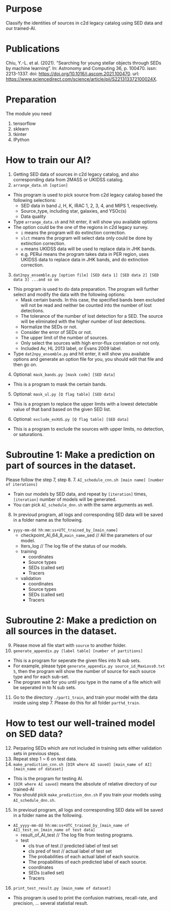 # Purpose
Classify the identities of sources in c2d legacy catalog using SED data and our trained-AI.

# Publications
Chiu, Y.-L. et al. (2021). “Searching for young stellar objects through SEDs by machine learning”. In: Astronomy and Computing 36, p. 100470. issn: 2213-1337. doi: https://doi.org/10.1016/j.ascom.2021.100470. url: https://www.sciencedirect.com/science/article/pii/S221313372100024X.

# Preparation
The module you need
1. tensorflow
2. sklearn
3. tkinter
4. IPython

# How to train our AI?
1. Getting SED data of sources in c2d legacy catalog, and also corresponding data from 2MASS or UKIDSS catalog.
2. ```arrange_data.sh [option]```
  + This program is used to pick source from c2d legacy catalog based the following selections:
    + SED data in band J, H, K, IRAC 1, 2, 3, 4, and MIPS 1, respectively.
    + Source_type, including star, galaxies, and YSOc(s)
    + Data quality
  + Type ```arrange_data.sh``` and hit enter, it will show you available options
  + The option could be the one of the regions in c2d legacy survey.
    + ```i``` means the program will do extinction correction.
    + ```slct``` means the program will select data only could be done by extinction correction.
    + ```u``` means UKIDSS data will be used to replace data in JHK bands.
    + e.g. PERui means the program takes data in PER region, uses UKIDSS data to replace data in JHK bands, and do extinction correction.
3. ```dat2npy_ensemble.py [option file] [SED data 1] [SED data 2] [SED data 3] ...and so on```
  + This program is used to do data preparation. The program will further select and modify the data with the following options:
    + Mask certain bands. In this case, the specified bands been excluded will not be read and neither be counted into the number of lost detections.
    + The tolerance of the number of lost detection for a SED. The source will be eliminated with the higher number of lost detections.
    + Normalize the SEDs or not.
    + Consider the error of SEDs or not.
    + The upper limit of the number of sources.
    + Only select the sources with high error-flux correlation or not only.
    + Included Av, HL 2013 label, or Evans 2009 label.
  + Type ```dat2npy_ensemble.py``` and hit enter, it will show you available options and generate an option file for you, you should edit that file and then go on.
4. Optional: ```mask_bands.py [mask code] [SED data]```
  + This is a program to mask the certain bands.
5. Optional: ```mask_ul.py [Q flag table] [SED data]```
  + This is a program to replace the upper limits with a lowest detectable value of that band based on the given SED list.
6. Optional: ```exclude_exXUS.py [Q flag table] [SED data]```
  + This is a program to exclude the sources with upper limits, no detection, or saturations.
# Subroutine 1: Make a prediction on part of sources in the dataset.
Please follow the step 7, step 8.
7. ```AI_schedule_cnn.sh [main name] [number of iterations]```
  + Train our models by SED data, and repeat by ```[iteration]``` times, ```[iteration]``` number of models will be generated.
  + You can pick  ```AI_schedule_dnn.sh``` with the same arguments as well.
8. In previoud program, all logs and corresponding SED data will be saved in a folder name as the following.
  + `yyyy-mm-dd hh:mm:ss+UTC_trained_by_[main_name]`
    + checkpoint_AI_64_8_`main_name`_sed        // All the parameters of our model.
    + Iters_log                             // The log file of the status of our models.
    + training
      + coordinates
      + Source types
      + SEDs (called set)
      + Tracers
    + validation
      + coordinates
      + Source types
      + SEDs (called set)
      + Tracers
# Subroutine 2: Make a prediction on all sources in the dataset.
9. Please move all file start with ```source``` to another folder.
10. ```generate_appendix.py [label table] [number of partitions]```
  + This is a program for seperate the given files into N sub sets.
  + For example, please type ```generate_appendix.py source_id_MaxLoss0.txt 5```, then the program will show the number of source for each source type and for each sub-set.
  + The program wait for you until you type in the name of a file which will be seperated in to N sub sets.
11. Go to the directory ```./part1_train```, and train your model with the data inside using step 7. Please do this for all folder ```part%d_train```.
# How to test our well-trained model on SED data?
12. Perparing SEDs which are not included in training sets either validation sets in previous steps.
13. Repeat step 1 ~ 6 on test data.
14. ```make_prediction_cnn.sh [DIR where AI saved] [main_name of AI] [main_name of dataset]```
  + This is the program for testing AI.
  + ```[DIR where AI saved]``` means the absolute of relative directory of our trained-AI
  + You should pick ```make_prediction_dnn.sh``` if you train your models using ```AI_schedule_dnn.sh```.
15. In previoud program, all logs and corresponding SED data will be saved in a folder name as the following.
  + `AI_yyyy-mm-dd hh:mm:ss+UTC_trained_by_[main_name of AI]_test_on_[main_name of test data]`
    + result_of_AI_test                     // The log file from testing programs.
    + test
      + cls true of test                    // predicted label of test set
      + cls pred of test                    // actual label of test set
      + The probabilities of each actual label of each source.
      + The propabilities of each predicted label of each source.
      + coordinates
      + SEDs (called set)
      + Tracers
16. ```print_test_result.py [main_name of dataset]```
  + This program is used to print the confusion matrixes, recall-rate, and precision, ... several statistial result.
